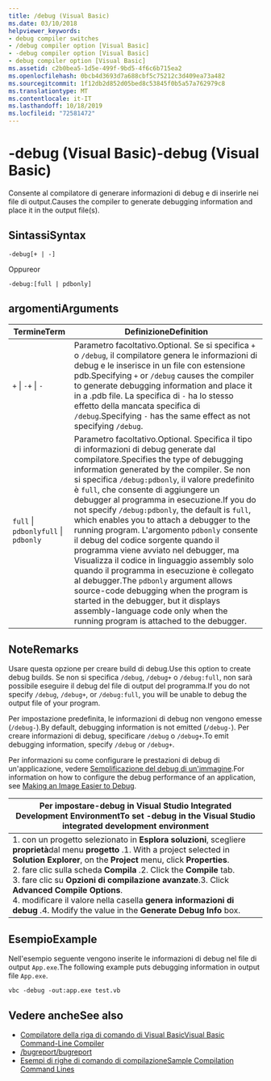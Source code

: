 ```yaml
---
title: /debug (Visual Basic)
ms.date: 03/10/2018
helpviewer_keywords:
- debug compiler switches
- /debug compiler option [Visual Basic]
- -debug compiler option [Visual Basic]
- debug compiler option [Visual Basic]
ms.assetid: c2b0bea5-1d5e-499f-9bd5-4f6c6b715ea2
ms.openlocfilehash: 0bcb4d3693d7a688cbf5c75212c3d409ea73a482
ms.sourcegitcommit: 1f12db2d852d05bed8c53845f0b5a57a762979c8
ms.translationtype: MT
ms.contentlocale: it-IT
ms.lasthandoff: 10/18/2019
ms.locfileid: "72581472"
---
```

# <a name="-debug-visual-basic"></a><span data-ttu-id="fe2cd-102">-debug (Visual Basic)</span><span class="sxs-lookup"><span data-stu-id="fe2cd-102">-debug (Visual Basic)</span></span>

<span data-ttu-id="fe2cd-103">Consente al compilatore di generare informazioni di debug e di inserirle nei file di output.</span><span class="sxs-lookup"><span data-stu-id="fe2cd-103">Causes the compiler to generate debugging information and place it in the output file(s).</span></span>

## <a name="syntax"></a><span data-ttu-id="fe2cd-104">Sintassi</span><span class="sxs-lookup"><span data-stu-id="fe2cd-104">Syntax</span></span>

```console
-debug[+ | -]
```

<span data-ttu-id="fe2cd-105">Oppure</span><span class="sxs-lookup"><span data-stu-id="fe2cd-105">or</span></span>

```console
-debug:[full | pdbonly]
```

## <a name="arguments"></a><span data-ttu-id="fe2cd-106">argomenti</span><span class="sxs-lookup"><span data-stu-id="fe2cd-106">Arguments</span></span>

|<span data-ttu-id="fe2cd-107">Termine</span><span class="sxs-lookup"><span data-stu-id="fe2cd-107">Term</span></span>|<span data-ttu-id="fe2cd-108">Definizione</span><span class="sxs-lookup"><span data-stu-id="fe2cd-108">Definition</span></span>|
|---|---|
|<span data-ttu-id="fe2cd-109">`+` &#124; `-`</span><span class="sxs-lookup"><span data-stu-id="fe2cd-109">`+` &#124; `-`</span></span>|<span data-ttu-id="fe2cd-110">Parametro facoltativo.</span><span class="sxs-lookup"><span data-stu-id="fe2cd-110">Optional.</span></span> <span data-ttu-id="fe2cd-111">Se si specifica `+` o `/debug`, il compilatore genera le informazioni di debug e le inserisce in un file con estensione pdb.</span><span class="sxs-lookup"><span data-stu-id="fe2cd-111">Specifying `+` or `/debug` causes the compiler to generate debugging information and place it in a .pdb file.</span></span> <span data-ttu-id="fe2cd-112">La specifica di `-` ha lo stesso effetto della mancata specifica di `/debug`.</span><span class="sxs-lookup"><span data-stu-id="fe2cd-112">Specifying `-` has the same effect as not specifying `/debug`.</span></span>|
|<span data-ttu-id="fe2cd-113">`full` &#124; `pdbonly`</span><span class="sxs-lookup"><span data-stu-id="fe2cd-113">`full` &#124; `pdbonly`</span></span>|<span data-ttu-id="fe2cd-114">Parametro facoltativo.</span><span class="sxs-lookup"><span data-stu-id="fe2cd-114">Optional.</span></span> <span data-ttu-id="fe2cd-115">Specifica il tipo di informazioni di debug generate dal compilatore.</span><span class="sxs-lookup"><span data-stu-id="fe2cd-115">Specifies the type of debugging information generated by the compiler.</span></span> <span data-ttu-id="fe2cd-116">Se non si specifica `/debug:pdbonly`, il valore predefinito è `full`, che consente di aggiungere un debugger al programma in esecuzione.</span><span class="sxs-lookup"><span data-stu-id="fe2cd-116">If you do not specify `/debug:pdbonly`, the default is `full`, which enables you to attach a debugger to the running program.</span></span> <span data-ttu-id="fe2cd-117">L'argomento `pdbonly` consente il debug del codice sorgente quando il programma viene avviato nel debugger, ma Visualizza il codice in linguaggio assembly solo quando il programma in esecuzione è collegato al debugger.</span><span class="sxs-lookup"><span data-stu-id="fe2cd-117">The `pdbonly` argument allows source-code debugging when the program is started in the debugger, but it displays assembly-language code only when the running program is attached to the debugger.</span></span>|

## <a name="remarks"></a><span data-ttu-id="fe2cd-118">Note</span><span class="sxs-lookup"><span data-stu-id="fe2cd-118">Remarks</span></span>

<span data-ttu-id="fe2cd-119">Usare questa opzione per creare build di debug.</span><span class="sxs-lookup"><span data-stu-id="fe2cd-119">Use this option to create debug builds.</span></span> <span data-ttu-id="fe2cd-120">Se non si specifica `/debug`, `/debug+` o `/debug:full`, non sarà possibile eseguire il debug del file di output del programma.</span><span class="sxs-lookup"><span data-stu-id="fe2cd-120">If you do not specify `/debug`, `/debug+`, or `/debug:full`, you will be unable to debug the output file of your program.</span></span>

<span data-ttu-id="fe2cd-121">Per impostazione predefinita, le informazioni di debug non vengono emesse (`/debug-`).</span><span class="sxs-lookup"><span data-stu-id="fe2cd-121">By default, debugging information is not emitted (`/debug-`).</span></span> <span data-ttu-id="fe2cd-122">Per creare informazioni di debug, specificare `/debug` o `/debug+`.</span><span class="sxs-lookup"><span data-stu-id="fe2cd-122">To emit debugging information, specify `/debug` or `/debug+`.</span></span>

<span data-ttu-id="fe2cd-123">Per informazioni su come configurare le prestazioni di debug di un'applicazione, vedere [Semplificazione del debug di un'immagine](../../../framework/debug-trace-profile/making-an-image-easier-to-debug.md).</span><span class="sxs-lookup"><span data-stu-id="fe2cd-123">For information on how to configure the debug performance of an application, see [Making an Image Easier to Debug](../../../framework/debug-trace-profile/making-an-image-easier-to-debug.md).</span></span>

|<span data-ttu-id="fe2cd-124">Per impostare-debug in Visual Studio Integrated Development Environment</span><span class="sxs-lookup"><span data-stu-id="fe2cd-124">To set -debug in the Visual Studio integrated development environment</span></span>|
|---|
|<span data-ttu-id="fe2cd-125">1. con un progetto selezionato in **Esplora soluzioni**, scegliere **proprietà**dal menu **progetto** .</span><span class="sxs-lookup"><span data-stu-id="fe2cd-125">1.  With a project selected in **Solution Explorer**, on the **Project** menu, click **Properties**.</span></span> <br /><span data-ttu-id="fe2cd-126">2. fare clic sulla scheda **Compila** .</span><span class="sxs-lookup"><span data-stu-id="fe2cd-126">2.  Click the **Compile** tab.</span></span><br /><span data-ttu-id="fe2cd-127">3. fare clic su **Opzioni di compilazione avanzate**.</span><span class="sxs-lookup"><span data-stu-id="fe2cd-127">3.  Click **Advanced Compile Options**.</span></span><br /><span data-ttu-id="fe2cd-128">4. modificare il valore nella casella **genera informazioni di debug** .</span><span class="sxs-lookup"><span data-stu-id="fe2cd-128">4.  Modify the value in the **Generate Debug Info** box.</span></span>|

## <a name="example"></a><span data-ttu-id="fe2cd-129">Esempio</span><span class="sxs-lookup"><span data-stu-id="fe2cd-129">Example</span></span>

<span data-ttu-id="fe2cd-130">Nell'esempio seguente vengono inserite le informazioni di debug nel file di output `App.exe`.</span><span class="sxs-lookup"><span data-stu-id="fe2cd-130">The following example puts debugging information in output file `App.exe`.</span></span>

```console
vbc -debug -out:app.exe test.vb
```

## <a name="see-also"></a><span data-ttu-id="fe2cd-131">Vedere anche</span><span class="sxs-lookup"><span data-stu-id="fe2cd-131">See also</span></span>

- [<span data-ttu-id="fe2cd-132">Compilatore della riga di comando di Visual Basic</span><span class="sxs-lookup"><span data-stu-id="fe2cd-132">Visual Basic Command-Line Compiler</span></span>](../../../visual-basic/reference/command-line-compiler/index.md)
- [<span data-ttu-id="fe2cd-133">/bugreport</span><span class="sxs-lookup"><span data-stu-id="fe2cd-133">/bugreport</span></span>](../../../visual-basic/reference/command-line-compiler/bugreport.md)
- [<span data-ttu-id="fe2cd-134">Esempi di righe di comando di compilazione</span><span class="sxs-lookup"><span data-stu-id="fe2cd-134">Sample Compilation Command Lines</span></span>](../../../visual-basic/reference/command-line-compiler/sample-compilation-command-lines.md)
